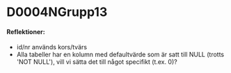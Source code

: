 # D0004NGrupp13

#### Reflektioner:
- id/nr används kors/tvärs
- Alla tabeller har en kolumn med defaultvärde som är satt till NULL (trotts 'NOT NULL'), vill vi sätta det till något specifikt (t.ex. 0)?